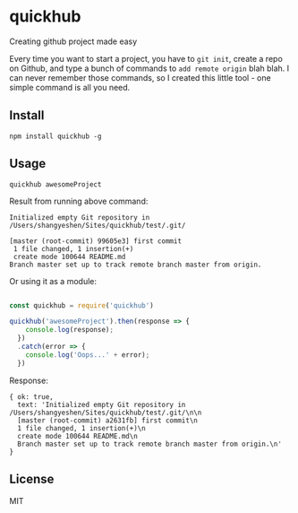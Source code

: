 # quickhub
Creating github project made easy

Every time you want to start a project, you have to `git init`, create a repo on Github, and type a bunch of commands
to `add remote origin` blah blah.
I can never remember those commands, so I created this little tool - one simple command is all you need.

## Install
```
npm install quickhub -g
```

## Usage

```
quickhub awesomeProject
```

Result from running above command:

```
Initialized empty Git repository in /Users/shangyeshen/Sites/quickhub/test/.git/

[master (root-commit) 99605e3] first commit
 1 file changed, 1 insertion(+)
 create mode 100644 README.md
Branch master set up to track remote branch master from origin.
```

Or using it as a module:
```javascript

const quickhub = require('quickhub')

quickhub('awesomeProject').then(response => {
    console.log(response);
  })
  .catch(error => {
    console.log('Oops...' + error);
  })
```

Response:
```
{ ok: true,
  text: 'Initialized empty Git repository in /Users/shangyeshen/Sites/quickhub/test/.git/\n\n
  [master (root-commit) a2631fb] first commit\n
  1 file changed, 1 insertion(+)\n
  create mode 100644 README.md\n
  Branch master set up to track remote branch master from origin.\n'
}
```


## License
MIT
